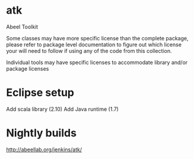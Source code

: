 atk
===

Abeel Toolkit


Some classes may have more specific license than the complete package, please refer to package level documentation to figure out which license your will need to follow if using any of the code from this collection.

Individual tools may have specific licenses to accommodate library and/or package licenses

Eclipse setup
===
Add scala library (2.10)
Add Java runtime (1.7)


Nightly builds
===
http://abeellab.org/jenkins/atk/